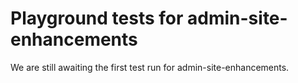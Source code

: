 # Playground tests for admin-site-enhancements
We are still awaiting the first test run for admin-site-enhancements.
